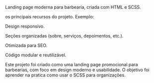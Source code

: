 Landing page moderna para barbearia, criada com HTML e SCSS.

os principais recursos do projeto.
Exemplo:

Design responsivo.

Seções organizadas (sobre, serviços, depoimentos, etc.).

Otimizada para SEO.

Código modular e reutilizável.

Este projeto foi criado como uma landing page promocional para barbearias, com foco em design moderno e usabilidade.
O objetivo foi aprender na pratica como usar o SCSS para organizações.
